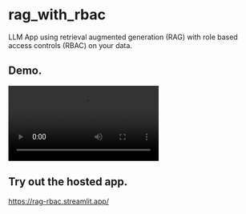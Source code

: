 # rag_with_rbac
LLM App using retrieval augmented generation (RAG) with role based access controls (RBAC) on your data.

## Demo.
![](https://raw.githubusercontent.com/abhishek-kumar/rag_with_rbac/master/demo_video.mp4)

## Try out the hosted app.
https://rag-rbac.streamlit.app/

